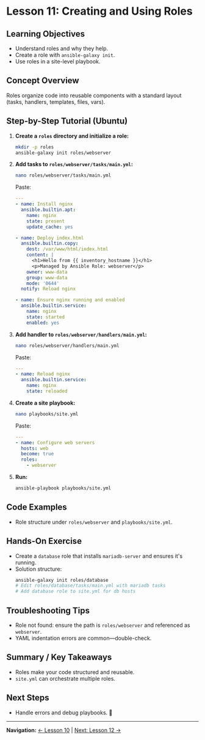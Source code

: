 # Lesson 11: Creating and Using Roles

## Learning Objectives
- Understand roles and why they help.
- Create a role with `ansible-galaxy init`.
- Use roles in a site-level playbook.

## Concept Overview
Roles organize code into reusable components with a standard layout (tasks, handlers, templates, files, vars).

## Step-by-Step Tutorial (Ubuntu)
1. **Create a `roles` directory and initialize a role:**
   ```bash
   mkdir -p roles
   ansible-galaxy init roles/webserver
   ```
2. **Add tasks to `roles/webserver/tasks/main.yml`:**
   ```bash
   nano roles/webserver/tasks/main.yml
   ```
   Paste:
   ```yaml
   ---
   - name: Install nginx
     ansible.builtin.apt:
       name: nginx
       state: present
       update_cache: yes

   - name: Deploy index.html
     ansible.builtin.copy:
       dest: /var/www/html/index.html
       content: |
         <h1>Hello from {{ inventory_hostname }}</h1>
         <p>Managed by Ansible Role: webserver</p>
       owner: www-data
       group: www-data
       mode: '0644'
     notify: Reload nginx

   - name: Ensure nginx running and enabled
     ansible.builtin.service:
       name: nginx
       state: started
       enabled: yes
   ```
3. **Add handler to `roles/webserver/handlers/main.yml`:**
   ```bash
   nano roles/webserver/handlers/main.yml
   ```
   Paste:
   ```yaml
   ---
   - name: Reload nginx
     ansible.builtin.service:
       name: nginx
       state: reloaded
   ```
4. **Create a site playbook:**
   ```bash
   nano playbooks/site.yml
   ```
   Paste:
   ```yaml
   ---
   - name: Configure web servers
     hosts: web
     become: true
     roles:
       - webserver
   ```
5. **Run:**
   ```bash
   ansible-playbook playbooks/site.yml
   ```

## Code Examples
- Role structure under `roles/webserver` and `playbooks/site.yml`.

## Hands-On Exercise
- Create a `database` role that installs `mariadb-server` and ensures it's running.
- Solution structure:
  ```bash
  ansible-galaxy init roles/database
  # Edit roles/database/tasks/main.yml with mariadb tasks
  # Add database role to site.yml for db hosts
  ```

## Troubleshooting Tips
- Role not found: ensure the path is `roles/webserver` and referenced as `webserver`.
- YAML indentation errors are common—double-check.

## Summary / Key Takeaways
- Roles make your code structured and reusable.
- `site.yml` can orchestrate multiple roles.

## Next Steps
- Handle errors and debug playbooks. 🧯

---

**Navigation:** [← Lesson 10](lesson-10-multi-node.md) | [Next: Lesson 12 →](lesson-12-debugging.md)